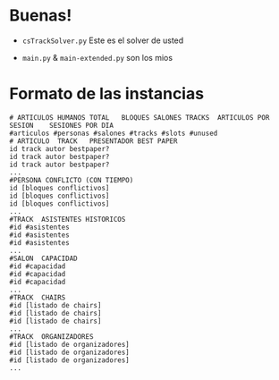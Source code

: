 # Buenas!

- `csTrackSolver.py` Este es el solver de usted

- `main.py` & `main-extended.py` son los mios

# Formato de las instancias

```
# ARTICULOS	HUMANOS TOTAL	BLOQUES	SALONES	TRACKS	ARTICULOS POR SESION	SESIONES POR DIA
#articulos #personas #salones #tracks #slots #unused
# ARTICULO	TRACK	PRESENTADOR	BEST PAPER
id track autor bestpaper?
id track autor bestpaper?
id track autor bestpaper?
...
#PERSONA CONFLICTO (CON TIEMPO)
id [bloques conflictivos]
id [bloques conflictivos]
id [bloques conflictivos]
...
#TRACK	ASISTENTES HISTORICOS
#id #asistentes
#id #asistentes
#id #asistentes
...
#SALON	CAPACIDAD
#id #capacidad
#id #capacidad
#id #capacidad
...
#TRACK	CHAIRS
#id [listado de chairs]
#id [listado de chairs]
#id [listado de chairs]
...
#TRACK	ORGANIZADORES
#id [listado de organizadores]
#id [listado de organizadores]
#id [listado de organizadores]
...

```
